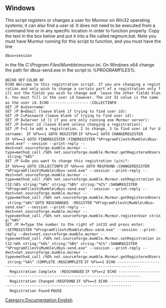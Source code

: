 ## Windows

This script registers or changes a user for Murmur on Win32 operating
systems; it can also find a user id. It does not need to be executed
from a command line or in any specific location in order to function
properly. Copy the text in the box below and put it into a file called
regmum.bat. Note you must have Murmur running for this script to
function, and you must have the line

`dbus=session`

in the file *C:\\Program Files\\Mumble\\murmur.ini*. On Windows x64
change the path for dbus-send.exe in the script to
*%PROGRAMFILES<X86>%*.

`@ECHO OFF`
`COLOR 0F`
`ECHO Welcome to this registration script. If you are changing a registration and only wish to change a certain part of a registration only fill out the fields you wish to change and  leave the other fields blank. You must fill in the user id however. The int 32 value is the same as the user id.`
`ECHO -----------------`
`:COLLECTINFO `
`SET /P A=Username: `
`SET /P B=Email (leave blank if trying to find user id): `
`SET /P C=Password (leave blank if trying to find user id): `
`SET /P D=Server id (1 if you are only running one Murmur server): `
`SET /P E=User id (leave blank unless changing a registration): `
`SET /P F=1 to add a registration, 2 to change, 3 to find user id for Username: `
`IF %F%==1 GOTO REGISTER`
`IF %F%==2 GOTO CHANGEREGISTER`
`IF %F%==3 GOTO FINDREGISTER`
`:FINDREGISTER`
`"%ProgramFiles%\Mumble\dbus-send.exe" --session --print-reply --dest=net.sourceforge.mumble.murmur --type=method_call /%D% net.sourceforge.mumble.Murmur.getRegisteredUsers string:"%A%"`
`SET /P G=Do you want to change this registration (y/n)?: `
`IF %G%==y GOTO COLLECTINFO`
`IF %G%==n GOTO REGFOUND`
`:CHANGEREGISTER`
`"%ProgramFiles%\Mumble\dbus-send.exe" --session --print-reply --dest=net.sourceforge.mumble.murmur --type=method_call /%D% net.sourceforge.mumble.Murmur.setRegistration int32:%E% string:"%A%" string:"%B%" string:"%C%"`
`:SHOWREGISTER`
`"%ProgramFiles%\Mumble\dbus-send.exe" --session --print-reply --dest=net.sourceforge.mumble.murmur --type=method_call /%D% net.sourceforge.mumble.Murmur.getRegisteredUsers string:"%A%"`
`GOTO REGCHANGED `
`:REGISTER`
`"%ProgramFiles%\Mumble\dbus-send.exe" --session --print-reply --dest=net.sourceforge.mumble.murmur --type=method_call /%D% net.sourceforge.mumble.Murmur.registerUser string:"%A%"`
`SET /P H=Type the number to the right of int32 and press enter: `
`:SETREGISTER`
`"%ProgramFiles%\Mumble\dbus-send.exe" --session --print-reply --dest=net.sourceforge.mumble.murmur --type=method_call /%D% net.sourceforge.mumble.Murmur.setRegistration int32:%H% string:"%A%" string:"%B%" string:"%C%"`
`:SHOWREGISTER`
`"%ProgramFiles%\Mumble\dbus-send.exe" --session --print-reply --dest=net.sourceforge.mumble.murmur --type=method_call /%D% net.sourceforge.mumble.Murmur.getRegisteredUsers string:"%A%"`
`:COMPLETE`
`:REGCOMPLETE`
`IF %F%==1 ECHO --------------------------------------------------------------------------------  Registration Complete `
`:REGCHANGED`
`IF %F%==2 ECHO --------------------------------------------------------------------------------  Registration Changed`
`:REGFOUND`
`IF %F%==3 ECHO --------------------------------------------------------------------------------  Registration Found`
`PAUSE`

[Category:Documentation
English](Category:Documentation_English "wikilink")